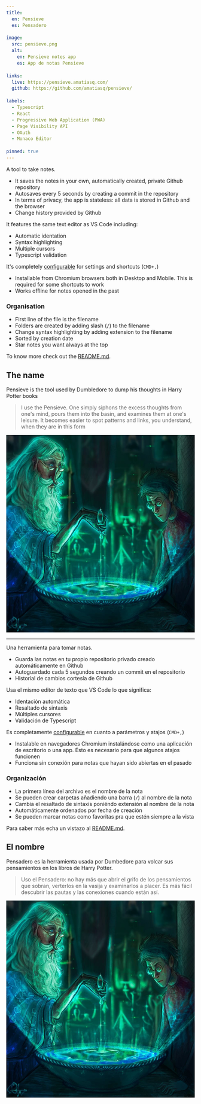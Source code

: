 ```yaml
---
title:
  en: Pensieve
  es: Pensadero

image:
  src: pensieve.png
  alt:
    en: Pensieve notes app
    es: App de notas Pensieve

links:
  live: https://pensieve.amatiasq.com/
  github: https://github.com/amatiasq/pensieve/

labels:
  - Typescript
  - React
  - Progressive Web Application (PWA)
  - Page Visibility API
  - OAuth
  - Monaco Editor

pinned: true
---
```


A tool to take notes.

- It saves the notes in your own, automatically created, private Github repository
- Autosaves every 5 seconds by creating a commit in the repository
- In terms of privacy, the app is stateless: all data is stored in Github and the browser
- Change history provided by Github

<!-- end extract -->

It features the same text editor as VS Code including:
- Automatic identation
- Syntax highlighting
- Multiple cursors
- Typescript validation

It's completely [configurable][1] for settings and shortcuts (`CMD+,`)

- Installable from Chromium browsers both in Desktop and Mobile. This is required for some shortcuts to work
- Works offline for notes opened in the past

### Organisation

- First line of the file is the filename
- Folders are created by adding slash (`/`) to the filename
- Change syntax highlighting by adding extension to the filename
- Sorted by creation date
- Star notes you want always at the top

To know more check out the [README.md][2].

## The name

Pensieve is the tool used by Dumbledore to dump his thoughts in Harry Potter books

> I use the Pensieve. One simply siphons the excess thoughts from one's mind, pours them into the basin, and examines them at one's leisure. It becomes easier to spot patterns and links, you understand, when they are in this form

<img src="dumbledore-pensieve.jpg">

---

Una herramienta para tomar notas.

- Guarda las notas en tu propio repositorio privado creado automáticamente en Github
- Autoguardado cada 5 segundos creando un commit en el repositorio
- Historial de cambios cortesía de Github

<!-- end extract -->

Usa el mismo editor de texto que VS Code lo que significa:
- Identación automática
- Resaltado de sintaxis
- Múltiples cursores
- Validación de Typescript

Es completamente [configurable][1] en cuanto a parámetros y atajos (`CMD+,`)

- Instalable en navegadores Chromium instalándose como una aplicación de escritorio o una app. Ésto es necesario para que algunos atajos funcionen
- Funciona sin conexión para notas que hayan sido abiertas en el pasado

### Organización

- La primera línea del archivo es el nombre de la nota
- Se pueden crear carpetas añadiendo una barra (`/`) al nombre de la nota
- Cambia el resaltado de sintaxis poniéndo extensión al nombre de la nota
- Automáticamente ordenados por fecha de creación
- Se pueden marcar notas como favoritas pra que estén siempre a la vista

Para saber más echa un vistazo al [README.md][2].

## El nombre

Pensadero es la herramienta usada por Dumbedore para volcar sus pensamientos en los libros de Harry Potter.

> Uso el Pensadero: no hay más que abrir el grifo de los pensamientos que sobran, verterlos en la vasija y examinarlos a placer. Es más fácil descubrir las pautas y las conexiones cuando están así.

<img src="dumbledore-pensieve.jpg">

[1]: https://pensieve.amatiasq.com/settings
[2]: https://github.com/amatiasq/pensieve#readme

